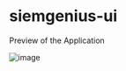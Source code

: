 # siemgenius-ui

Preview of the Application 

![image](https://github.com/ApoorvaPasbola/siemgenius-ui/assets/45728449/99467c6d-0ed8-41ae-b2b1-23f73a48eb05)

